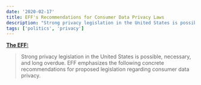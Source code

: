 ```yaml
---
date: '2020-02-17'
title: EFF's Recommendations for Consumer Data Privacy Laws
description: "Strong privacy legislation in the United States is possible, necessary, and long overdue. EFF emphasizes the following concrete recommendations for proposed legislation regarding consumer data privacy."
tags: ['politics', 'privacy']
---
```


**[The EFF:](https://www.eff.org/deeplinks/2019/06/effs-recommendations-consumer-data-privacy-laws)**

> Strong privacy legislation in the United States is possible, necessary, and long overdue. EFF emphasizes the following concrete recommendations for proposed legislation regarding consumer data privacy.<!-- excerpt -->
